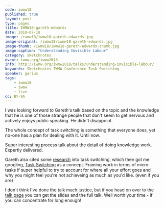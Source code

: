 ```yaml
---
code: iwmw18
published: true
layout: post
type: pages
title: IWMW18-gareth-edwards
date: 2018-07-18
image: /iwmw18/iwmw18-gareth-edwards.jpg
image-original: /iwmw18/iwmw18-gareth-edwards.jpg
image-thumb: /iwmw18/iwmw18-gareth-edwards-thumb.jpg
image-caption: "Understanding Invisible Labour"
category: sketchnotes
event: iwmw.org/iwmw2018
info: http://iwmw.org/iwmw2018/talks/understanding-invisible-labour/
keywords: Sketchnotes IWMW Conference Task Switching
speaker: garius
tags:
    - iwmw18
    - iwmw
    - live
cc: BY-SA
---
```


I was looking forward to Gareth's talk based on the topic and the knowledge that he is one of those strange people that don't seem to get nervous and actively enjoys public speaking. He didn't disappoint.

The whole concept of task switching is something that everyone does, yet no-one has a plan for dealing with it. Until now.

Super interesting process talk about the detail of doing knowledge work. Expertly delivered.

Gareth also cited some [research][paper] into task switching, which then got me googling, [Task Switching][wiki] as a concept. Framing work in terms of micro tasks if super helpful to try to account for where all your effort goes and why you might feel you're not achieveing as much as you'd like. (even if you are)

I don't think I've done the talk much justice, but if you head on over to the [talk page][talk] you can get the slides and the full talk. Well worth your time - if you can concentrate for long enough!

[paper]: https://dl.acm.org/citation.cfm?id=985715
[wiki]: https://en.wikipedia.org/wiki/Task_switching_(psychology)
[talk]: http://iwmw.org/iwmw2018/talks/understanding-invisible-labour/